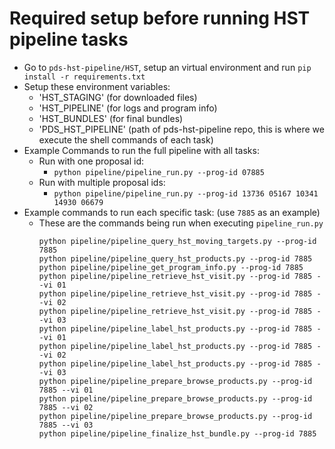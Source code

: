 #
# Required setup before running HST pipeline tasks
- Go to `pds-hst-pipeline/HST`, setup an virtual environment and run `pip install -r requirements.txt`
- Setup these environment variables:
    - 'HST_STAGING' (for downloaded files)
    - 'HST_PIPELINE' (for logs and program info)
    - 'HST_BUNDLES' (for final bundles)
    - 'PDS_HST_PIPELINE' (path of pds-hst-pipeline repo, this is where we execute the shell commands of each task)
- Example Commands to run the full pipeline with all tasks:
    - Run with one proposal id:
        - `python pipeline/pipeline_run.py --prog-id 07885`
    - Run with multiple proposal ids:
        - `python pipeline/pipeline_run.py --prog-id 13736 05167 10341 14930 06679`
- Example commands to run each specific task: (use `7885` as an example)
    - These are the commands being run when executing `pipeline_run.py`
        ```
        python pipeline/pipeline_query_hst_moving_targets.py --prog-id 7885
        python pipeline/pipeline_query_hst_products.py --prog-id 7885
        python pipeline/pipeline_get_program_info.py --prog-id 7885
        python pipeline/pipeline_retrieve_hst_visit.py --prog-id 7885 --vi 01
        python pipeline/pipeline_retrieve_hst_visit.py --prog-id 7885 --vi 02
        python pipeline/pipeline_retrieve_hst_visit.py --prog-id 7885 --vi 03
        python pipeline/pipeline_label_hst_products.py --prog-id 7885 --vi 01
        python pipeline/pipeline_label_hst_products.py --prog-id 7885 --vi 02
        python pipeline/pipeline_label_hst_products.py --prog-id 7885 --vi 03
        python pipeline/pipeline_prepare_browse_products.py --prog-id 7885 --vi 01
        python pipeline/pipeline_prepare_browse_products.py --prog-id 7885 --vi 02
        python pipeline/pipeline_prepare_browse_products.py --prog-id 7885 --vi 03
        python pipeline/pipeline_finalize_hst_bundle.py --prog-id 7885
        ```